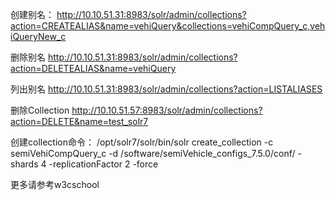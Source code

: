 创建别名：
http://10.10.51.31:8983/solr/admin/collections?action=CREATEALIAS&name=vehiQuery&collections=vehiCompQuery_c,vehiQueryNew_c

删除别名
http://10.10.51.31:8983/solr/admin/collections?action=DELETEALIAS&name=vehiQuery

列出别名
http://10.10.51.31:8983/solr/admin/collections?action=LISTALIASES

删除Collection
http://10.10.51.57:8983/solr/admin/collections?action=DELETE&name=test_solr7

创建collection命令：
/opt/solr7/solr/bin/solr create_collection -c semiVehiCompQuery_c -d /software/semiVehicle_configs_7.5.0/conf/ -shards 4 -replicationFactor 2 -force



更多请参考w3cschool 